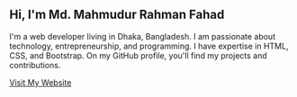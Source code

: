 <!DOCTYPE html>
<html lang="en">
<head>
  <meta charset="UTF-8">
  <link rel="stylesheet" href="https://maxcdn.bootstrapcdn.com/bootstrap/4.0.0/css/bootstrap.min.css">
</head>
<body>
  <section id="introduction" class="container">
    <h1>Hi, I'm Md. Mahmudur Rahman Fahad</h1>
    <p>I'm a web developer living in Dhaka, Bangladesh. I am passionate about technology, entrepreneurship, and programming. I have expertise in HTML, CSS, and Bootstrap. On my GitHub profile, you'll find my projects and contributions.</p>
    <a class="btn btn-primary" href="https://your-website-url.com">Visit My Website</a>
  </section>
</body>
</html>

